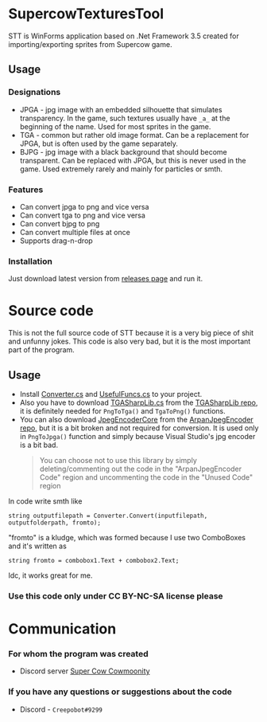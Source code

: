 # SupercowTexturesTool
STT is WinForms application based on .Net Framework 3.5 created for importing/exporting sprites from Supercow game.

## Usage

### Designations
- JPGA - jpg image with an embedded silhouette that simulates transparency. In the game, such textures usually have `_a_` at the beginning of the name. Used for most sprites in the game.
- TGA - common but rather old image format. Can be a replacement for JPGA, but is often used by the game separately.
- BJPG - jpg image with a black background that should become transparent. Can be replaced with JPGA, but this is never used in the game. Used extremely rarely and mainly for particles or smth.

### Features
- Can convert jpga to png and vice versa
- Can convert tga to png and vice versa
- Can convert bjpg to png
- Сan convert multiple files at once
- Supports drag-n-drop

### Installation
Just download latest version from [releases page](https://github.com/Creepobot/SupercowTexturesTool/releases) and run it.

# Source code
This is not the full source code of STT because it is a very big piece of shit and unfunny jokes. This code is also very bad, but it is the most important part of the program.

## Usage
- Install [Converter.cs](Converter.cs) and [UsefulFuncs.cs](UsefulFuncs.cs) to your project.
- Also you have to download [TGASharpLib.cs](https://github.com/ALEXGREENALEX/TGASharpLib/blob/a6a881351408f075909c813ac74cedad8e613726/TGASharpLib/TGASharpLib.cs) from the [TGASharpLib repo](https://github.com/ALEXGREENALEX/TGASharpLib/), it is definitely needed for `PngToTga()` and `TgaToPng()` functions.
- You can also download [JpegEncoderCore](https://github.com/b9chris/ArpanJpegEncoder/tree/master/JpegEncoderCore) from the [ArpanJpegEncoder repo](https://github.com/b9chris/ArpanJpegEncoder), but it is a bit broken and not required for conversion. It is used only in `PngToJpga()` function and simply because Visual Studio's jpg encoder is a bit bad.
  > You can choose not to use this library by simply deleting/commenting out the code in the "ArpanJpegEncoder Code" region and uncommenting the code in the "Unused Code" region

In code write smth like
```
string outputfilepath = Converter.Convert(inputfilepath, outputfolderpath, fromto);
```
"fromto" is a kludge, which was formed because I use two ComboBoxes and it's written as
```
string fromto = combobox1.Text + combobox2.Text;
```
Idc, it works great for me.

### Use this code only under CC BY-NC-SA license please

# Communication

### For whom the program was created
- Discord server [Super Cow Cowmoonity](https://discord.com/invite/JzCvwh5)

### If you have any questions or suggestions about the code
- Discord - `Creepobot#9299`

